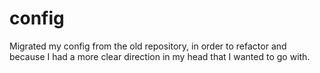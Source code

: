 # config
Migrated my config from the old repository, in order to refactor and because I had a more clear direction in my head that I wanted to go with.
